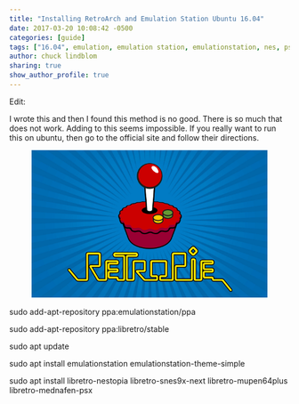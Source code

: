 ```yaml
---
title: "Installing RetroArch and Emulation Station Ubuntu 16.04"
date: 2017-03-20 10:08:42 -0500
categories: [guide]
tags: ["16.04", emulation, emulation station, emulationstation, nes, psx, retroarch, snes, ubuntu]
author: chuck lindblom
sharing: true
show_author_profile: true
---
```


Edit:
  
I wrote this and then I found this method is no good. There is so much that does not work. Adding to this seems impossible. If you really want to run this on ubuntu, then go to the official site and follow their directions.

<figure>
	<a href="/images/Retropie_Splash.png"><img src="images/Retropie_Splash.png" alt=""></a>
</figure>

sudo add-apt-repository ppa:emulationstation/ppa
  
sudo add-apt-repository ppa:libretro/stable
  
sudo apt update
  
sudo apt install emulationstation emulationstation-theme-simple
  
sudo apt install libretro-nestopia libretro-snes9x-next libretro-mupen64plus libretro-mednafen-psx
